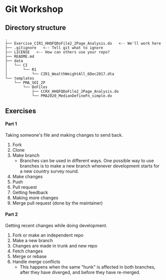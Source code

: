 # Git Workshop
## Directory structure
```
.
├── Exercise_CIR1_HHQFQDoFile2_2Page_Analysis.do   <-- We'll work here
├── .gitignore   <-- Tell git what to ignore
├── LICENSE   <-- How can others use your repo?
├── README.md
├── data
│   └── CI
│       └── R1
│           └── CIR1_WealthWeightAll_6Dec2017.dta
└── templates
    └── PMA_SOI_2P
        └── DoFiles
            ├── CCRX_HHQFQDoFile2_2Page_Analysis.do
            └── PMA2020_MedianDefineFn_simple.do
```

## Exercises 

<!---
### Use Case 1 - Personal Repo
- Personal changes over time; saving (interactive)
  - Init repo.
  - Add; commit.
  - Remove; commit.
  - Add/remove file
  - Add/remove hunks
- Testing things out
  - Create branch; try stuff out; go back
- Reset to specific commits
  - Must be a branch from most recent work.

### Use Case 2 - Collaboration
--->

#### Part 1
Taking someone's file and making changes to send back. 
  1. Fork
  2. Clone
  3. Make branch
     - Branches can be used in 
different ways. One possible way to use branches is to make a new branch 
whenever development starts for a new country survey round.
  4. Make changes
  5. Push
  6. Pull request
  7. Getting feedback
  8. Making more changes
  9. Merge pull request (done by the maintainer)

#### Part 2
Getting recent changes while doing development.
  1. Fork or make an independent repo
  2. Make a new branch
  3. Changes are made in trunk and new repo
  4. Fetch changes
  5. Merge or rebase
  6. Handle merge conflicts
     - This happens when the same "hunk" is affected in both branches, after 
    they have diverged, and before they have re-merged.
